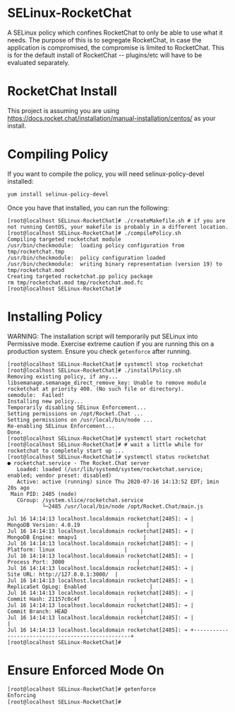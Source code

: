 # SELinux-RocketChat
A SELinux policy which confines RocketChat to only be able to use what it needs. The purpose of this is to segregate RocketChat, in case the application is compromised, the compromise is limited to RocketChat. This is for the default install of RocketChat -- plugins/etc will have to be evaluated separately. 

# RocketChat Install

This project is assuming you are using https://docs.rocket.chat/installation/manual-installation/centos/ as your install. 

# Compiling Policy

If you want to compile the policy, you will need selinux-policy-devel installed:
```sh
yum install selinux-policy-devel
```

Once you have that installed, you can run the following:
```
[root@localhost SELinux-RocketChat]# ./createMakefile.sh # if you are not running CentOS, your makefile is probably in a different location.
[root@localhost SELinux-RocketChat]# ./compilePolicy.sh 
Compiling targeted rocketchat module
/usr/bin/checkmodule:  loading policy configuration from tmp/rocketchat.tmp
/usr/bin/checkmodule:  policy configuration loaded
/usr/bin/checkmodule:  writing binary representation (version 19) to tmp/rocketchat.mod
Creating targeted rocketchat.pp policy package
rm tmp/rocketchat.mod tmp/rocketchat.mod.fc
[root@localhost SELinux-RocketChat]# 
```

# Installing Policy

WARNING: The installation script will temporarily put SELinux into Permissive mode. Exercise extreme caution if you are running this on a production system. Ensure you check `getenforce` after running. 

```
[root@localhost SELinux-RocketChat]# systemctl stop rocketchat
[root@localhost SELinux-RocketChat]# ./installPolicy.sh 
Removing existing policy, if any...
libsemanage.semanage_direct_remove_key: Unable to remove module rocketchat at priority 400. (No such file or directory).
semodule:  Failed!
Installing new policy...
Temporarily disabling SELinux Enforcement...
Setting permissions on /opt/Rocket.Chat ...
Setting permissions on /usr/local/bin/node ...
Re-enabling SELinux Enforcement...
Done.
[root@localhost SELinux-RocketChat]# systemctl start rocketchat
[root@localhost SELinux-RocketChat]# # wait a little while for rocketchat to completely start up ...
[root@localhost SELinux-RocketChat]# systemctl status rocketchat
● rocketchat.service - The Rocket.Chat server
   Loaded: loaded (/usr/lib/systemd/system/rocketchat.service; enabled; vendor preset: disabled)
   Active: active (running) since Thu 2020-07-16 14:13:52 EDT; 1min 20s ago
 Main PID: 2485 (node)
   CGroup: /system.slice/rocketchat.service
           └─2485 /usr/local/bin/node /opt/Rocket.Chat/main.js

Jul 16 14:14:13 localhost.localdomain rocketchat[2485]: ➔ |      MongoDB Version: 4.0.19                     |
Jul 16 14:14:13 localhost.localdomain rocketchat[2485]: ➔ |       MongoDB Engine: mmapv1                     |
Jul 16 14:14:13 localhost.localdomain rocketchat[2485]: ➔ |             Platform: linux                      |
Jul 16 14:14:13 localhost.localdomain rocketchat[2485]: ➔ |         Process Port: 3000                       |
Jul 16 14:14:13 localhost.localdomain rocketchat[2485]: ➔ |             Site URL: http://127.0.0.1:3000/  |
Jul 16 14:14:13 localhost.localdomain rocketchat[2485]: ➔ |     ReplicaSet OpLog: Enabled                    |
Jul 16 14:14:13 localhost.localdomain rocketchat[2485]: ➔ |          Commit Hash: 21157c0c4f                 |
Jul 16 14:14:13 localhost.localdomain rocketchat[2485]: ➔ |        Commit Branch: HEAD                       |
Jul 16 14:14:13 localhost.localdomain rocketchat[2485]: ➔ |                                                  |
Jul 16 14:14:13 localhost.localdomain rocketchat[2485]: ➔ +--------------------------------------------------+
[root@localhost SELinux-RocketChat]#
```

# Ensure Enforced Mode On
```sh
[root@localhost SELinux-RocketChat]# getenforce
Enforcing
[root@localhost SELinux-RocketChat]#
```

